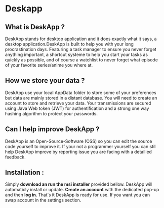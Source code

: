 # Deskapp

What is DeskApp ?
------

DeskApp stands for desktop application and it does exactly what it says, 
a desktop application.DeskApp is built to help you with your long procrastination days.
Featuring a task manager to ensure you never forget anything important, 
a shortcut systeme to help you start your tasks as quickly as possible, 
and of course a watchlist to never forget what episode of your favorite series/anime you where at.


How we store your data ?
------

DeskApp use your local AppData folder to store some of your preferences but data are mainly stored in a distant database.
You will need to create an account to store and retrieve your data.
Your transmissions are secured using Java Web token (JWT) for authentification and a strong one way hashing algorithm to protect your passwords.

Can I help improve DeskApp ?
------

DeskApp is an Open-Source-Software (OSS) so you can edit the source code yourself to improve it.
If your not a programmer yourself you can still help DeskApp improve by reporting issue you are facing with a detailled feedback.

Installation : 
------

Simply **download an run the msi installer** provided bellow. DeskApp will automaticly install or update.
**Create an account** with the dedicated pop-up and then **log in**. That's it DeskApp is ready for use. If you want you can swap account in the settings section.



